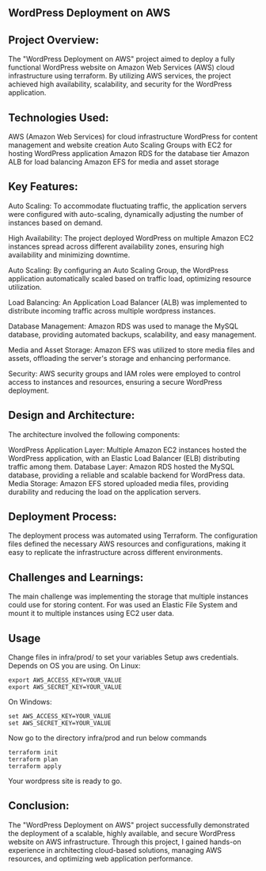 ## WordPress Deployment on AWS ##

## Project Overview: ##
The "WordPress Deployment on AWS" project aimed to deploy a fully functional WordPress website on Amazon Web Services (AWS) cloud infrastructure using terraform. By utilizing AWS services, the project achieved high availability, scalability, and security for the WordPress application.

## Technologies Used: ##

AWS (Amazon Web Services) for cloud infrastructure
WordPress for content management and website creation
Auto Scaling Groups with EC2 for hosting WordPress application
Amazon RDS for the database tier
Amazon ALB for load balancing
Amazon EFS for media and asset storage

## Key Features: ##

Auto Scaling: To accommodate fluctuating traffic, the application servers were configured with auto-scaling, dynamically adjusting the number of instances based on demand.

High Availability: The project deployed WordPress on multiple Amazon EC2 instances spread across different availability zones, ensuring high availability and minimizing downtime.

Auto Scaling: By configuring an Auto Scaling Group, the WordPress application automatically scaled based on traffic load, optimizing resource utilization.

Load Balancing: An Application Load Balancer (ALB) was implemented to distribute incoming traffic across multiple wordpress  instances.

Database Management: Amazon RDS was used to manage the MySQL database, providing automated backups, scalability, and easy management.

Media and Asset Storage: Amazon EFS was utilized to store media files and assets, offloading the server's storage and enhancing performance.

Security: AWS security groups and IAM roles were employed to control access to instances and resources, ensuring a secure WordPress deployment.

## Design and Architecture: ##
The architecture involved the following components:

WordPress Application Layer: Multiple Amazon EC2 instances hosted the WordPress application, with an Elastic Load Balancer (ELB) distributing traffic among them.
Database Layer: Amazon RDS hosted the MySQL database, providing a reliable and scalable backend for WordPress data.
Media Storage: Amazon EFS stored uploaded media files, providing durability and reducing the load on the application servers.


## Deployment Process: ##
The deployment process was automated using Terraform. The configuration files defined the necessary AWS resources and configurations, making it easy to replicate the infrastructure across different environments.


## Challenges and Learnings: ##
The main  challenge was implementing the storage that multiple instances could use for storing content. For was used an Elastic File System and mount it to multiple instances using EC2 user data. 

## Usage ##

Change files in infra/prod/ to set your variables
Setup aws credentials.
Depends on OS you are using.
On Linux:
```
export AWS_ACCESS_KEY=YOUR_VALUE
export AWS_SECRET_KEY=YOUR_VALUE
```
On Windows:
```
set AWS_ACCESS_KEY=YOUR_VALUE
set AWS_SECRET_KEY=YOUR_VALUE
```
Now go to the directory infra/prod and run below commands<br />
```
terraform init
terraform plan
terraform apply
```
Your wordpress site is ready to go.


## Conclusion: ##
The "WordPress Deployment on AWS" project successfully demonstrated the deployment of a scalable, highly available, and secure WordPress website on AWS infrastructure. Through this project, I gained hands-on experience in architecting cloud-based solutions, managing AWS resources, and optimizing web application performance.

